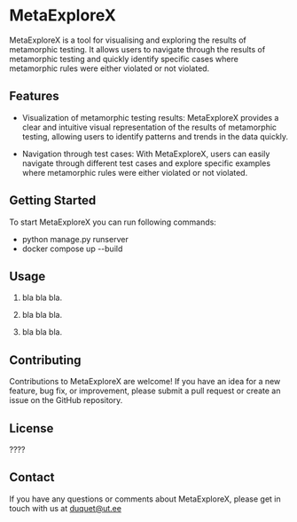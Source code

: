 # MetaExploreX

MetaExploreX is a tool for visualising and exploring the results of metamorphic testing. It allows users to navigate through the results of metamorphic testing and quickly identify specific cases where metamorphic rules were either violated or not violated.

## Features

- Visualization of metamorphic testing results: MetaExploreX provides a clear and intuitive visual representation of the results of metamorphic testing, allowing users to identify patterns and trends in the data quickly.

- Navigation through test cases: With MetaExploreX, users can easily navigate through different test cases and explore specific examples where metamorphic rules were either violated or not violated.

## Getting Started

To start MetaExploreX you can run following commands:
- python manage.py runserver
- docker compose up --build

## Usage

1. bla bla bla.

2. bla bla bla.

3. bla bla bla.

## Contributing

Contributions to MetaExploreX are welcome! If you have an idea for a new feature, bug fix, or improvement, please submit a pull request or create an issue on the GitHub repository.

## License

????

## Contact

If you have any questions or comments about MetaExploreX, please get in touch with us at duquet@ut.ee